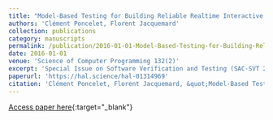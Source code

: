 ```yaml
---
title: "Model-Based Testing for Building Reliable Realtime Interactive Music Systems"
authors: 'Clément Poncelet, Florent Jacquemard'
collection: publications
category: manuscripts
permalink: /publication/2016-01-01-Model-Based-Testing-for-Building-Reliable-Realtime-Interactive-Music-Systems
date: 2016-01-01
venue: 'Science of Computer Programming 132(2)'
excerpt: 'Special Issue on Software Verification and Testing (SAC-SVT 2015)'
paperurl: 'https://hal.science/hal-01314969'
citation: 'Clément Poncelet, Florent Jacquemard, &quot;Model-Based Testing for Building Reliable Realtime Interactive Music Systems&quot; Science of Computer Programming 132(2), 2016.'
---
```

[Access paper here](https://doi.org/10.1016/j.scico.2016.08.002){:target="_blank"}
